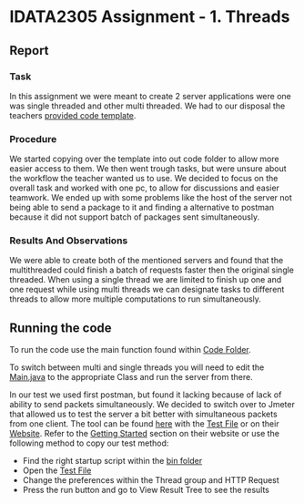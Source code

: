 # IDATA2305 Assignment - 1. Threads

## Report

### Task

In this assignment we were meant to create 2 server applications were one was single threaded and other multi threaded. We had to our disposal the teachers [provided code template](https://gist.github.com/Pipe-Runner/b56d3315f5c9436992d57643c94052e5#file-directory-structure).

### Procedure

We started copying over the template into out code folder to allow more easier access to them. We then went trough tasks, but were unsure about the workflow the teacher wanted us to use. We decided to focus on the overall task and worked with one pc, to allow for discussions and easier teamwork. We ended up with some problems like the host of the server not being able to send a package to it and finding a alternative to postman because it did not support batch of packages sent simultaneously.

### Results And Observations

We were able to create both of the mentioned servers and found that the multithreaded could finish a batch of requests faster then the original single threaded. When using a single thread we are limited to finish up one and one request while using multi threads we can designate tasks to different threads to allow more multiple computations to run simultaneously.

## Running the code

To run the code use the main function found within [Code Folder](code).

To switch between multi and single threads you will need to edit the [Main.java](code\Main.java) to the appropriate Class and run the server from there.

In our test we used first postman, but found it lacking because of lack of ability to send packets simultaneously. We decided to switch over to Jmeter that allowed us to test the server a bit better with simultaneous packets from one client. The tool can be found [here](apache-jmeter-5.5) with the [Test File](apache-jmeter-5.5\Test.jmx) or on their [Website](https://jmeter.apache.org/). Refer to the [Getting Started](https://jmeter.apache.org/usermanual/get-started.html) section on their website or use the following method to copy our test method:

- Find the right startup script within the [bin folder](apache-jmeter-5.5\bin)
- Open the [Test File](apache-jmeter-5.5\Test.jmx)
- Change the preferences within the Thread group and HTTP Request
- Press the run button and go to View Result Tree to see the results